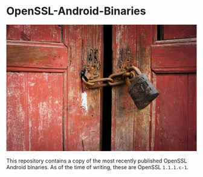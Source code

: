 OpenSSL-Android-Binaries
===

![openssl](./src/site/resources/openssl.jpg?raw=true)

This repository contains a copy of the most recently published
OpenSSL Android binaries. As of the time of writing, these are OpenSSL
`1.1.1.c-1`.
